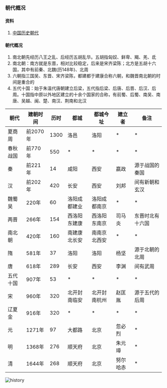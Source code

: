 ### 朝代概况

#### 资料
1. [中国历史朝代](https://baike.baidu.com/item/%E4%B8%AD%E5%9B%BD%E5%8E%86%E5%8F%B2%E6%9C%9D%E4%BB%A3/4056123?fr=aladdin)

#### 朝代概况
1. 南北朝先经历八王之乱、后经历五胡乱华。五胡指匈奴、鲜卑、羯、羌、氐
1. 南北朝：南方就是东晋，相对比较稳定，后来是宋齐梁陈；北方是五胡十六国，其中有前秦、北魏(历148年)、北周
1. 六朝指三国吴、东晋、宋齐梁陈，都建都于建康合称六朝，和魏晋南北朝的时间是重合的
1. 五代十国：始于朱温代唐朝建立后梁，五代指后梁、后唐、后晋、后汉、后周。十国指中原以外地区建立的十余个国家的合称，有前蜀、后蜀、南吴、南唐、吴越、闽、楚、南汉、荆南和北汉

|朝代    |建朝时间    |历时 |都城 |都城今址 |建立者 |备注 |
|  ----  | ----  |  ----  | ----  |  ----  | ----  |  ----  |
|夏商周   |前2070年| 1300 |洛邑 |洛阳 |* |* |
|春秋战国 |前770年 | 550  | *   | *  | * | * |
|秦      |前221年 | 14   |咸阳  |西安|嬴政| 源于战国的秦国 |
|汉      |前202年 | 420  |长安  |西安|刘邦| 间有新朝和玄汉 |
|魏蜀吴   |220年  | 60   |洛阳成都建业|洛阳成都南京| * | * |
|两晋    |266年   | 154  |西洛阳东建康|西洛阳东南京|司马炎| 东晋时北有十六国 |
|南北朝  |420年   | 160  |南建康北长安|南南京北西安| * | * |
|隋      |581年   | 37  |洛阳  |洛阳 |杨坚| 源于北朝的北周 |
|唐      |618年   | 289 |长安  |西安 |李渊| 间有武周 |
|五代十国 |907年   | 53  | *   | *   | * | * |
|宋      |960年   | 320 |北开封南临安|北开封南杭州|赵匡胤|源于五代的后周|
|辽夏金   |916年  | 320  | *   | *   | * | * |
|元       |1271年 | 97  |大都路|北京  |忽必烈| * |
|明       |1368年 | 276 |顺天府|北京  |朱元璋| * |
|清       |1644年 | 268 |顺天府|北京  |努尔哈赤| * |

![history](http://img2.xixik.net/custom/section/chinese-dynasties/Dynasties-in-Chinese-history.png)